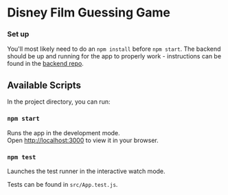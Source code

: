 # Disney Film Guessing Game

### Set up

You'll most likely need to do an `npm install` before `npm start`.
The backend should be up and running for the app to properly work - instructions can be found in the [backend repo](https://github.com/sonalisin/cyb-guessing-game-backend).

## Available Scripts

In the project directory, you can run:

### `npm start`

Runs the app in the development mode.\
Open [http://localhost:3000](http://localhost:3000) to view it in your browser.

### `npm test`

Launches the test runner in the interactive watch mode.

Tests can be found in `src/App.test.js`.

